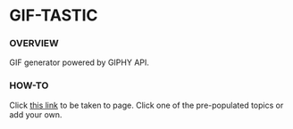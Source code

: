 # GIF-TASTIC

### OVERVIEW
GIF generator powered by GIPHY API.

### HOW-TO
Click [this link](https://amgava.github.io/gif-tastic/) to be taken to page.
Click one of the pre-populated topics or add your own.
